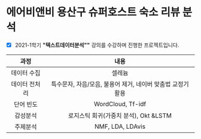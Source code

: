 # 에어비앤비 용산구 슈퍼호스트 숙소 리뷰 분석

- [x] 2021-1학기 **"텍스트데이터분석""** 강의를 수강하며 진행한 프로젝트입니다.


|과정|내용|
|:---:|:---:|
|데이터 수집|셀레늄|
|데이터 전처리|특수문자, 자음/모음, 불용어 제거, 네이버 맞춤법 교정기 활용|
|단어 빈도|WordCloud, Tf-idf|
|감성분석|로지스틱 회귀(가중치 분석), Okt &LSTM|
|주제분석|NMF, LDA, LDAvis| 

